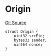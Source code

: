 # Origin
[Git Source](https://github.com/malda-protocol/malda-lending/blob/157d7bccdcadcb7388d89b00ec47106a82e67e78/src\interfaces\external\layerzero\v2\ILayerZeroEndpointV2.sol)


```solidity
struct Origin {
    uint32 srcEid;
    bytes32 sender;
    uint64 nonce;
}
```

